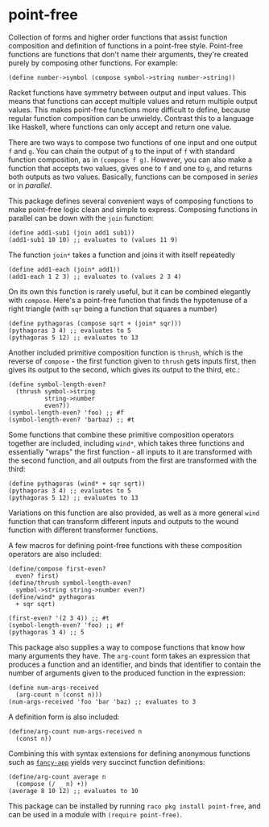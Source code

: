 point-free
==========

Collection of forms and higher order functions that assist function composition and definition of functions in a point-free style. Point-free functions are functions that don't name their arguments, they're created purely by composing other functions. For example:

    (define number->symbol (compose symbol->string number->string))

Racket functions have symmetry between output and input values. This means that functions can accept multiple values and return multiple output values. This makes point-free functions more difficult to define, because regular function composition can be unwieldy. Contrast this to a language like Haskell, where functions can only accept and return one value.

There are two ways to compose two functions of one input and one output `f` and `g`. You can chain the output of `g` to the input of `f` with standard function composition, as in `(compose f g)`. However, you can also make a function that accepts two values, gives one to `f` and one to `g`, and returns both outputs as two values. Basically, functions can be composed in *series* or in *parallel*.

This package defines several convenient ways of composing functions to make point-free logic clean and simple to express. Composing functions in parallel can be down with the `join` function:

    (define add1-sub1 (join add1 sub1))
    (add1-sub1 10 10) ;; evaluates to (values 11 9)

The function `join*` takes a function and joins it with itself repeatedly

    (define add1-each (join* add1))
    (add1-each 1 2 3) ;; evaluates to (values 2 3 4)

On its own this function is rarely useful, but it can be combined elegantly with `compose`. Here's a point-free function that finds the hypotenuse of a right triangle (with `sqr` being a function that squares a number)

    (define pythagoras (compose sqrt + (join* sqr)))
    (pythagoras 3 4) ;; evaluates to 5
    (pythagoras 5 12) ;; evaluates to 13

Another included primitive composition function is `thrush`, which is the reverse of `compose` - the first function given to `thrush` gets inputs first, then gives its output to the second, which gives its output to the third, etc.:

    (define symbol-length-even?
      (thrush symbol->string
              string->number
              even?))
    (symbol-length-even? 'foo) ;; #f
    (symbol-length-even? 'barbaz) ;; #t

Some functions that combine these primitive composition operators together are included, including `wind*`, which takes three functions and essentially "wraps" the first function - all inputs to it are transformed with the second function, and all outputs from the first are transformed with the third:

    (define pythagoras (wind* + sqr sqrt))
    (pythagoras 3 4) ;; evaluates to 5
    (pythagoras 5 12) ;; evaluates to 13

Variations on this function are also provided, as well as a more general `wind` function that can transform different inputs and outputs to the wound function with different transformer functions.

A few macros for defining point-free functions with these composition operators are also included:

    (define/compose first-even?
      even? first)
    (define/thrush symbol-length-even?
      symbol->string string->number even?)
    (define/wind* pythagoras
      + sqr sqrt)
    
    (first-even? '(2 3 4)) ;; #t
    (symbol-length-even? 'foo) ;; #f
    (pythagoras 3 4) ;; 5

This package also supplies a way to compose functions that know how many arguments they have. The `arg-count` form takes an expression that produces a function and an identifier, and binds that identifier to contain the number of arguments given to the produced function in the expression:

    (define num-args-received
      (arg-count n (const n)))
    (num-args-received 'foo 'bar 'baz) ;; evaluates to 3

A definition form is also included:

    (define/arg-count num-args-received n
      (const n))

Combining this with syntax extensions for defining anonymous functions such as [`fancy-app`](https://github.com/samth/fancy-app) yields very succinct function definitions:

    (define/arg-count average n
      (compose (/ _ n) +))
    (average 8 10 12) ;; evaluates to 10

This package can be installed by running `raco pkg install point-free`, and can be used in a module with `(require point-free)`.

